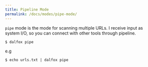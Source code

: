 ```yaml
---
title: Pipeline Mode
permalink: /docs/modes/pipe-mode/
---
```


`pipe` mode is the mode for scanning multiple URLs. I receive input as system I/O, so you can connect with other tools through pipeline.
```shell
$ dalfox pipe
```
e.g
```shell
$ echo urls.txt | dalfox pipe
```
